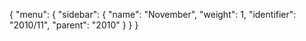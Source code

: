 {
  "menu": {
    "sidebar": {
      "name": "November",
      "weight": 1,
      "identifier": "2010/11",
      "parent": "2010"
    }
  }
}
